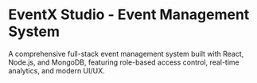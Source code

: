 # EventX Studio - Event Management System

A comprehensive full-stack event management system built with React, Node.js, and MongoDB, featuring role-based access control, real-time analytics, and modern UI/UX.

